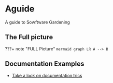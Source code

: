 # Aguide

A guide to Sowftware Gardening

## The Full picture

???+ note "FULL Picture"
     ```mermaid
     graph LR
         A --> B
     ```

## Documentation Examples

- [Take a look on documentation trics](./docs/guides/mkdocs-guide.md)

